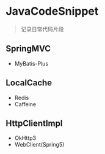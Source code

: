 # JavaCodeSnippet
> 记录日常代码片段

## SpringMVC
- MyBatis-Plus

## LocalCache
- Redis
- Caffeine

## HttpClientImpl
- OkHttp3
- WebClient(Spring5)

